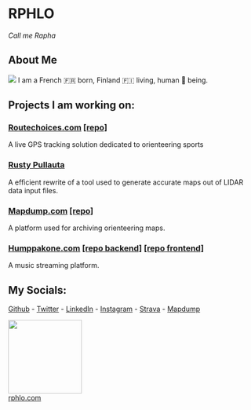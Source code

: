 # RPHLO
*Call me Rapha*

## About Me

![](https://cdn.rphlo.com/heart_beating.gif) I am a French 🇫🇷 born, Finland 🇫🇮 living, human 🧍 being.

## Projects I am working on:

### [Routechoices.com](https://www.routechoices.com) [[repo]](https://github.com/routechoices)

A live GPS tracking solution dedicated to orienteering sports

### [Rusty Pullauta](https://github.com/rphlo/rusty-pullauta)

A efficient rewrite of a tool used to generate accurate maps out of LIDAR data input files. 

### [Mapdump.com](https://mapdump.com) [[repo]](https://github.com/rphlo/mapdump)

A platform used for archiving orienteering maps.

### [Humppakone.com](https://humppakone.com) [[repo backend]](https://github.com/rphlo/nickelodeon-backend) [[repo frontend]](https://github.com/rphlo/nickelodeon-react-app)

A music streaming platform.

## My Socials:

[Github](https://github.com/rphlo) - [Twitter](https://twitter.com/rphlo) - [LinkedIn](https://www.linkedin.com/in/rphlo) - [Instagram](https://instagram.com/rphlo) - [Strava](https://strava.com/athletes/rphlo) - [Mapdump](https://mapdump.com/athletes/rphlo)


<a href="https://rphlo.com/"><img src="https://cdn.rphlo.com/qrweb.png" width="150px"/><br/>rphlo.com</a>
